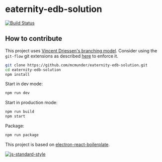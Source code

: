 # eaternity-edb-solution

[![Build Status](https://travis-ci.org/Eaternity/eaternity-edb-solution.svg?branch=master)](https://travis-ci.org/Eaternity/eaternity-edb-solution)

## How to contribute

This project uses [Vincent Driessen's branching model](http://nvie.com/posts/a-successful-git-branching-model/). Consider using the `git-flow` git extensions as described [here](http://jeffkreeftmeijer.com/2010/why-arent-you-using-git-flow/) to enforce it.

```bash
git clone https://github.com/mcmunder/eaternity-edb-solution.git
cd eaternity-edb-solution
npm install
```

Start in dev mode:
```bash
npm run dev
```

Start in production mode:
```bash
npm run build
npm start
```

Package:
```bash
npm run package
```

This project is based on [electron-react-boilerplate](https://github.com/chentsulin/electron-react-boilerplate).

[![js-standard-style](https://cdn.rawgit.com/feross/standard/master/badge.svg)](https://github.com/feross/standard)
